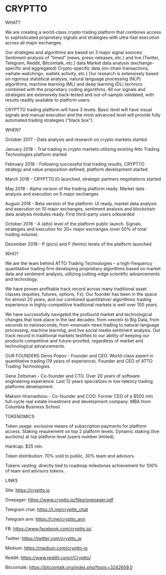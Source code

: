 # CRYPTTO

WHAT?

We are creating a world-class crypto trading platform that combines access to sophisticated proprietary signals and strategies with ultra-fast execution across all major exchanges.

Our strategies and algorithms are based on 3 major signal sources:
Sentiment analysis of ”timed” (news, press-releases, etc.) and live (Twitter, Telegram, Reddit, Bitcointalk, etc.) data
Market data analysis (exchange-specific and aggregated)
Crypto-specific data (on-chain transactions, «whale-watching», wallets activity, etc.)
Our research is extensively based on rigorous statistical analysis, natural language processing (NLP) algorithms, machine learning (ML) and deep learning (DL) technics combined with the proprietary coding algorithms. All our signals and strategies are extensively back-tested and out-of-sample validated, with results readily available to platform users.

CRYPTTO trading platform will have 3 levels.
Basic level will have visual signals and manual execution and the most advanced level will provide fully automated trading strategies ("black box").


WHEN?

October 2017 - Data analysis and research on crypto markets started

January 2018 - Trial trading in crypto markets utilizing existing Atto Trading Technologies platform started

February 2018 - Following successful trial trading results, CRYPTTO strategy and value proposition defined, platform development started

March 2018 - CRYPTTO.IO launched, strategic partners negotiations started

May 2018 - Alpha version of the trading platform ready. Market data analysis and execution on 5 major exchanges

August 2018 - Beta version of the platform: UI ready, market data analysis and execution on 10 major exchanges, sentiment analysis and blockchain data analysis modules ready. First third-party users onboarded

October 2018 - A (atto) level of the platform public launch. Signals, strategies and execution for 20+ major exchanges (over 50% of total trading volume).

December 2018 - P (pico) and F (femto) levels of the platform launched


WHO?

We are the team behind ATTO Trading Technologies – a high-frequency quantitative trading firm developing proprietary algorithms based on market data and sentiment analysis, utilizing cutting-edge scientific advancements and technology.

We have proven profitable track record across many traditional asset classes (equities, futures, options, Fx). Our founder has been in the space for almost 20 years, and our combined quantitative/ algorithmic trading experience in highly-competitive traditional markets is well over 100 years.

We have successfully navigated the profound market and technological changes that took place in the last decades: from «excel» to Big Data, from seconds to nanoseconds, from «manual» news trading to natural-language processing, machine learning, and live social media sentiment analysis. Out track record in traditional markets testifies to our ability of keeping our products competitive and future-proofed, regardless of market and technological advancements.

OUR FOUNDERS
Denis Popov - Founder and CEO. World-class expert in quantitative trading (19 years of experience). Founder and CEO of ATTO Trading Technologies.

Gene Zeltsman - Co-founder and CTO. Over 20 years of software engineering experience. Last 12 years specializes in low-latency trading platforms development.

Maksim Hramadtsou - Co-founder and COO. Former CEO of a $500 mln full-cycle real estate investment and development company. MBA from Columbia Business School.


TOKENOMICS

Token usage: exclusive means of subscription payments for platform access. Staking requirement on top 2 platform levels. Dynamic staking (live auctions) at top platform level (users number limited).

Hardcap: $25 mln.

Token distribution: 70% sold to public, 30% team and advisors.

Tokens vesting: directly tied to roadmap milestones achievement for 100% of team and advisors tokens.


LINKS

Site: https://cryptto.io

Onepager: https://www.cryptto.io/files/onepager.pdf

Telegram chat: https://t.me/cryptto_chat

Telegram ann:  https://t.me/cryptto_ann

FB: https://www.facebook.com/cryptto.io/

Twitter: https://twitter.com/cryptto_io

Medium: https://medium.com/cryptto-io

Reddit: https://www.reddit.com/r/Cryptto/

Bitcointalk: https://bitcointalk.org/index.php?topic=3242659.0
